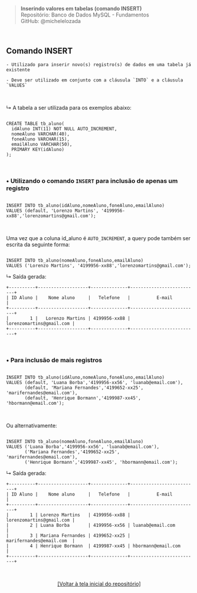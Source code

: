 > **Inserindo valores em tabelas (comando INSERT)**  
> Repositório: Banco de Dados MySQL - Fundamentos  
> GitHub: @michelelozada
&nbsp;
     
&nbsp;  
## Comando INSERT
```
- Utilizado para inserir novo(s) registro(s) de dados em uma tabela já existente  

- Deve ser utilizado em conjunto com a cláusula `INTO` e a cláusula `VALUES`  
```

&nbsp;

↳ A tabela a ser utilizada para os exemplos abaixo:
```mysql

CREATE TABLE tb_aluno(
  idAluno INT(11) NOT NULL AUTO_INCREMENT,
  nomeAluno VARCHAR(40),
  foneAluno VARCHAR(15),
  emailAluno VARCHAR(50),
  PRIMARY KEY(idAluno)
);
```

&nbsp;

### • Utilizando o comando `INSERT` para inclusão de apenas um registro
```mysql

INSERT INTO tb_aluno(idAluno,nomeAluno,foneAluno,emailAluno) 
VALUES (default, 'Lorenzo Martins', '4199956-xx88','lorenzomartins@gmail.com');
```

&nbsp;    

Uma vez que a coluna id_aluno é `AUTO_INCREMENT`, a query pode também ser escrita da seguinte forma: 
```mysql

INSERT INTO tb_aluno(nomeAluno,foneAluno,emailAluno) 
VALUES ('Lorenzo Martins', '4199956-xx88','lorenzomartins@gmail.com');
```

↳ Saída gerada:  
```
+----------+-------------------+--------------+--------------------------+
| ID Aluno |    Nome aluno     |   Telefone   |          E-mail          |
+----------+-------------------+--------------+--------------------------+
|        1 |   Lorenzo Martins | 4199956-xx88 | lorenzomartins@gmail.com |
+----------+-------------------+--------------+--------------------------+
```
&nbsp;
     
### • Para inclusão de mais registros
```mysql

INSERT INTO tb_aluno(idAluno,nomeAluno,foneAluno,emailAluno) 
VALUES (default, 'Luana Borba','4199956-xx56', 'luanab@email.com'),
       (default, 'Mariana Fernandes','4199652-xx25', 'marifernandes@email.com'),
       (default, 'Henrique Bormann','4199987-xx45', 'hbormann@email.com');
```

&nbsp;   

Ou alternativamente: 
```mysql

INSERT INTO tb_aluno(nomeAluno,foneAluno,emailAluno) 
VALUES ('Luana Borba','4199956-xx56', 'luanab@email.com'),
       ('Mariana Fernandes','4199652-xx25', 'marifernandes@email.com'),
       ('Henrique Bormann','4199987-xx45', 'hbormann@email.com');
```

↳ Saída gerada:  
```
+----------+-------------------+--------------+--------------------------+
| ID Aluno |    Nome aluno     |   Telefone   |          E-mail          |
+----------+-------------------+--------------+--------------------------+
|        1 | Lorenzo Martins   | 4199956-xx88 | lorenzomartins@gmail.com |
|        2 | Luana Borba       | 4199956-xx56 | luanab@email.com         |
|        3 | Mariana Fernandes | 4199652-xx25 | marifernandes@email.com  |
|        4 | Henrique Bormann  | 4199987-xx45 | hbormann@email.com       |
+----------+-------------------+--------------+--------------------------+
```

&nbsp;

<div align="center">
<a href="https://github.com/michelelozada/MySQL-Study-Notes">[Voltar à tela inicial do repositório]</a>
</div>